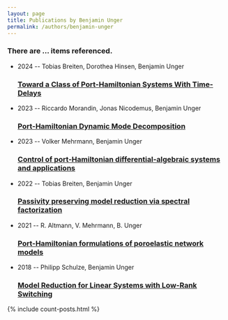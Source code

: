 ```yaml
---
layout: page
title: Publications by Benjamin Unger
permalink: /authors/benjamin-unger
---
```


<h3 id="number-posts">There are ... items referenced.</h3>
<ul class="post-list">
<li><span class='post-meta'>2024 -- Tobias Breiten, Dorothea Hinsen, Benjamin Unger</span><h3><a class='post-link' href="{{ site.baseurl }}/toward-a-class-of-port-hamiltonian-systems-with-time-delays">Toward a Class of Port-Hamiltonian Systems With Time-Delays</a></h3></li>
<li><span class='post-meta'>2023 -- Riccardo Morandin, Jonas Nicodemus, Benjamin Unger</span><h3><a class='post-link' href="{{ site.baseurl }}/port-hamiltonian-dynamic-mode-decomposition">Port-Hamiltonian Dynamic Mode Decomposition</a></h3></li>
<li><span class='post-meta'>2023 -- Volker Mehrmann, Benjamin Unger</span><h3><a class='post-link' href="{{ site.baseurl }}/control-of-port-hamiltonian-differential-algebraic-systems-and-applications">Control of port-Hamiltonian differential-algebraic systems and applications</a></h3></li>
<li><span class='post-meta'>2022 -- Tobias Breiten, Benjamin Unger</span><h3><a class='post-link' href="{{ site.baseurl }}/passivity-preserving-model-reduction-via-spectral-factorization">Passivity preserving model reduction via spectral factorization</a></h3></li>
<li><span class='post-meta'>2021 -- R. Altmann, V. Mehrmann, B. Unger</span><h3><a class='post-link' href="{{ site.baseurl }}/port-hamiltonian-formulations-of-poroelastic-network-models">Port-Hamiltonian formulations of poroelastic network models</a></h3></li>
<li><span class='post-meta'>2018 -- Philipp Schulze, Benjamin Unger</span><h3><a class='post-link' href="{{ site.baseurl }}/model-reduction-for-linear-systems-with-low-rank-switching">Model Reduction for Linear Systems with Low-Rank Switching</a></h3></li>

</ul>
{% include count-posts.html %}
